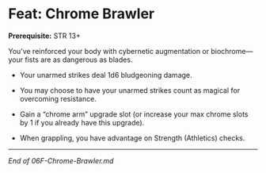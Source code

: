 # Feat: Chrome Brawler

**Prerequisite:** STR 13+

You’ve reinforced your body with cybernetic augmentation or biochrome—your fists are as dangerous as blades.

- Your unarmed strikes deal 1d6 bludgeoning damage.
    
- You may choose to have your unarmed strikes count as magical for overcoming resistance.
    
- Gain a “chrome arm” upgrade slot (or increase your max chrome slots by 1 if you already have this upgrade).
    
- When grappling, you have advantage on Strength (Athletics) checks.
    

---

_End of 06F-Chrome-Brawler.md_